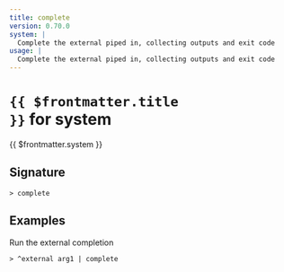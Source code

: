 ```yaml
---
title: complete
version: 0.70.0
system: |
  Complete the external piped in, collecting outputs and exit code
usage: |
  Complete the external piped in, collecting outputs and exit code
---
```


# <code>{{ $frontmatter.title }}</code> for system

<div class='command-title'>{{ $frontmatter.system }}</div>

## Signature

```> complete ```

## Examples

Run the external completion
```shell
> ^external arg1 | complete
```
